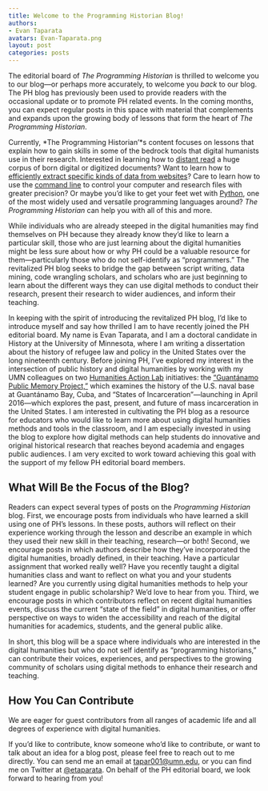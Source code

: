```yaml
---
title: Welcome to the Programming Historian Blog!
authors: 
- Evan Taparata
avatars: Evan-Taparata.png
layout: post
categories: posts 
---
```


The editorial board of *The Programming Historian* is thrilled to welcome you to our blog—or perhaps more accurately, to welcome you *back* to our blog. The PH blog has previously been used to provide readers with the occasional update or to promote PH related events. In the coming months, you can expect regular posts in this space with material that complements and expands upon the growing body of lessons that form the heart of *The Programming Historian*. 

Currently, *The Programming Historian’*s content focuses on lessons that explain how to gain skills in some of the bedrock tools that digital humanists use in their research. Interested in learning how to [distant read](http://programminghistorian.org/lessons/corpus-analysis-with-antconc) a huge corpus of born digital or digitized documents? Want to learn how to [efficiently extract specific kinds of data from websites](http://programminghistorian.org/lessons/intro-to-beautiful-soup)? Care to learn how to use the [command line](http://programminghistorian.org/lessons/intro-to-bash) to control your computer and research files with greater precision? Or maybe you’d like to get your feet wet with [Python](http://programminghistorian.org/lessons/introduction-and-installation), one of the most widely used and versatile programming languages around? *The Programming Historian* can help you with all of this and more. 

While individuals who are already steeped in the digital humanities may find themselves on PH because they already know they’d like to learn a particular skill, those who are just learning about the digital humanities might be less sure about how or why PH could be a valuable resource for them—particularly those who do not self-identify as “programmers.” The revitalized PH blog seeks to bridge the gap between script writing, data mining, code wrangling scholars, and scholars who are just beginning to learn about the different ways they can use digital methods to conduct their research, present their research to wider audiences, and inform their teaching. 

In keeping with the spirit of introducing the revitalized PH blog, I’d like to introduce myself and say how thrilled I am to have recently joined the PH editorial board. My name is Evan Taparata, and I am a doctoral candidate in History at the University of Minnesota, where I am writing a dissertation about the history of refugee law and policy in the United States over the long nineteenth century. Before joining PH, I’ve explored my interest in the intersection of public history and digital humanities by working with my UMN colleagues on two [Humanities Action Lab](humanitiesactionlab.org) initiatives: the [“Guantánamo Public Memory Project,”](gitmomemory.org) which examines the history of the U.S. naval base at Guantánamo Bay, Cuba, and “States of Incarceration”—launching in April 2016—which explores the past, present, and future of mass incarceration in the United States. I am interested in cultivating the PH blog as a resource for educators who would like to learn more about using digital humanities methods and tools in the classroom, and I am especially invested in using the blog to explore how digital methods can help students do innovative and original historical research that reaches beyond academia and engages public audiences. I am very excited to work toward achieving this goal with the support of my fellow PH editorial board members.

## What Will Be the Focus of the Blog?

Readers can expect several types of posts on the *Programming Historian* blog. First, we encourage posts from individuals who have learned a skill using one of PH’s lessons. In these posts, authors will reflect on their experience working through the lesson and describe an example in which they used their new skill in their teaching, research—or both! Second, we encourage posts in which authors describe how they’ve incorporated the digital humanities, broadly defined, in their teaching. Have a particular assignment that worked really well? Have you recently taught a digital humanities class and want to reflect on what you and your students learned? Are you currently using digital humanities methods to help your student engage in public scholarship? We’d love to hear from you. Third, we encourage posts in which contributors reflect on recent digital humanities events, discuss the current “state of the field” in digital humanities, or offer perspective on ways to widen the accessibility and reach of the digital humanities for academics, students, and the general public alike. 

In short, this blog will be a space where individuals who are interested in the digital humanities but who do not self identify as “programming historians,” can contribute their voices, experiences, and perspectives to the growing community of scholars using digital methods to enhance their research and teaching. 

## How You Can Contribute

We are eager for guest contributors from all ranges of academic life and all degrees of experience with digital humanities.

If you’d like to contribute, know someone who’d like to contribute, or want to talk about an idea for a blog post, please feel free to reach out to me directly. You can send me an email at [tapar001@umn.edu](mailto:tapar001@umn.edu), or you can find me on Twitter at [@etaparata](https://twitter.com/etaparata). On behalf of the PH editorial board, we look forward to hearing from you! 




